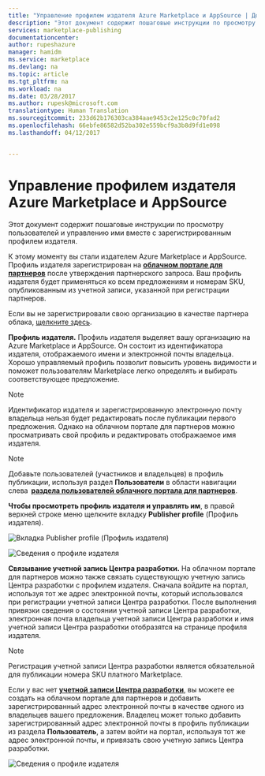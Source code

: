 ```yaml
---
title: "Управление профилем издателя Azure Marketplace и AppSource | Документация Майкрософт"
description: "Этот документ содержит пошаговые инструкции по просмотру зарегистрированного профиля издателя и управлению им."
services: marketplace-publishing
documentationcenter: 
author: rupeshazure
manager: hamidm
ms.service: marketplace
ms.devlang: na
ms.topic: article
ms.tgt_pltfrm: na
ms.workload: na
ms.date: 03/28/2017
ms.author: rupesk@microsoft.com
translationtype: Human Translation
ms.sourcegitcommit: 233d62b176303ca384aae9453c2e125c0c70fad2
ms.openlocfilehash: 66ebfe86582d52ba302e559bcf9a3b8d9fd1e098
ms.lasthandoff: 04/12/2017


---
```


# <a name="managing-azure-marketplace-and-appsource-publisher-profile"></a>Управление профилем издателя Azure Marketplace и AppSource

Этот документ содержит пошаговые инструкции по просмотру пользователей и управлению ими вместе с зарегистрированным профилем издателя. 

К этому моменту вы стали издателем Azure Marketplace и AppSource. Профиль издателя зарегистрирован на **[облачном портале для партнеров](https://cloudpartner.azure.com/)** после утверждения партнерского запроса. Ваш профиль издателя будет применяться ко всем предложениям и номерам SKU, опубликованным из учетной записи, указанной при регистрации партнеров.  

Если вы не зарегистрировали свою организацию в качестве партнера облака, [щелкните здесь](./cloud-partner-portal-getting-started-with-the-cloud-partner-portal.md).


**Профиль издателя.** Профиль издателя выделяет вашу организацию на Azure Marketplace и AppSource. Он состоит из идентификатора издателя, отображаемого имени и электронной почты владельца. Хорошо управляемый профиль позволит повысить уровень видимости и поможет пользователям Marketplace легко определять и выбирать соответствующее предложение.

> [!NOTE]
>  
> Идентификатор издателя и зарегистрированную электронную почту владельца нельзя будет редактировать после публикации первого предложения. Однако на облачном портале для партнеров можно просматривать свой профиль и редактировать отображаемое имя издателя. 


> [!NOTE]  
> Добавьте пользователей (участников и владельцев) в профиль публикации, используя раздел **Пользователи** в области навигации слева  **[раздела пользователей облачного портала для партнеров](cloud-partner-portal-manage-users.md)**. 

**Чтобы просмотреть профиль издателя и управлять им**, в правой верхней строке меню щелкните вкладку **Publisher profile** (Профиль издателя). 

![Вкладка Publisher profile (Профиль издателя)](./media/cloud-partner-portal-how-to-manage-publisher-profile/publisherprofilenew.png)



![Сведения о профиле издателя](./media/cloud-partner-portal-how-to-manage-publisher-profile/publisherprofiledetails.png)


**Связывание учетной запись Центра разработки.** На облачном портале для партнеров можно также связать существующую учетную запись Центра разработки с профилем издателя. Сначала войдите на портал, используя тот же адрес электронной почты, который использовался при регистрации учетной записи Центра разработки. После выполнения привязки сведения о состоянии учетной записи Центра разработки, электронная почта владельца учетной записи Центра разработки и имя учетной записи Центра разработки отобразятся на странице профиля издателя. 

> [!NOTE]
> Регистрация учетной записи Центра разработки является обязательной для публикации номера SKU платного Marketplace.

Если у вас нет **[учетной записи Центра разработки](https://docs.microsoft.com/azure/marketplace-publishing/marketplace-publishing-accounts-creation-registration)**, вы можете ее создать на облачном портале для партнеров и добавить зарегистрированный адрес электронной почты в качестве одного из владельцев вашего предложения.  Владелец может только добавить зарегистрированный адрес электронной почты в профиль публикации из раздела **Пользователь**, а затем войти на портал, используя тот же адрес электронной почты, и привязать свою учетную запись Центра разработки. 

![Сведения о профиле издателя](./media/cloud-partner-portal-how-to-manage-publisher-profile/publisherprofiledescription.png)








